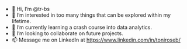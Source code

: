 - 👋 Hi, I’m @tr-bs
- 👀 I’m interested in too many things that can be explored within my lifetime.
- 🌱 I’m currently learning a crash course into data analytics.
- 💞️ I’m looking to collaborate on future projects.
- 📫 Message me on LinkedIn at https://www.linkedin.com/in/toniroseb/
<!---
tr-bs/tr-bs is a ✨ special ✨ repository because its `README.md` (this file) appears on your GitHub profile.
You can click the Preview link to take a look at your changes.
--->
